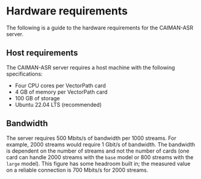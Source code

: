 # Hardware requirements

The following is a guide to the hardware requirements for the CAIMAN-ASR server.

## Host requirements

The CAIMAN-ASR server requires a host machine with the following specifications:

- Four CPU cores per VectorPath card
- 4 GB of memory per VectorPath card
- 100 GB of storage
- Ubuntu 22.04 LTS (recommended)

## Bandwidth

The server requires 500 Mbits/s of bandwidth per 1000 streams. For example, 2000 streams would require 1 Gbit/s of bandwidth.
The bandwidth is dependent on the number of streams and not the number of cards (one card can handle 2000 streams with the `base` model or 800 streams with the `large` model).
This figure has some headroom built in; the measured value on a reliable connection is 700 Mbits/s for 2000 streams.
